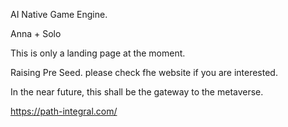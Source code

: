 AI Native Game Engine.

Anna + Solo

This is only a landing page at the moment. 

Raising Pre Seed. please check fhe website if you are interested.

In the near future, this shall be the gateway to the metaverse.

https://path-integral.com/

